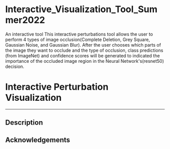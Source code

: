 # Interactive_Visualization_Tool_Summer2022

An interactive tool 
This interactive perturbations tool allows the user to perform 4 types of image occlusion(Complete Deletion, Grey Square, Gaussian Noise, and Gaussian Blur). After the user chooses which parts of the image they want to occlude and the type of occlusion, class predictions (from ImageNet) and confidence scores will be generated to indicated the importance of the occluded image region in the Neural Network's(resnet50) decision.

# Interactive Perturbation Visualization
*****

## Description
## Acknowledgements
## 
